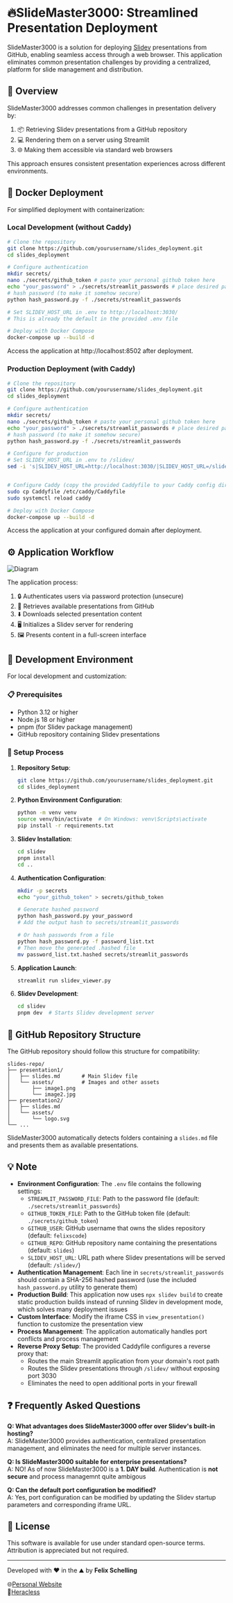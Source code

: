 # 🔥SlideMaster3000: Streamlined Presentation Deployment

 SlideMaster3000 is a solution for deploying [Slidev](https://sli.dev/) presentations from GitHub, enabling seamless access through a web browser. This application eliminates common presentation challenges by providing a centralized, platform for slide management and distribution.

## 🚀 Overview

SlideMaster3000 addresses common challenges in presentation delivery by:

1. 📦 Retrieving Slidev presentations from a GitHub repository
2. 💻 Rendering them on a server using Streamlit
3. 🌐 Making them accessible via standard web browsers

This approach ensures consistent presentation experiences across different environments.

## 🐳 Docker Deployment

For simplified deployment with containerization:

### Local Development (without Caddy)

```bash
# Clone the repository
git clone https://github.com/yourusername/slides_deployment.git
cd slides_deployment

# Configure authentication
mkdir secrets/
nano ./secrets/github_token # paste your personal github token here 
echo "your_password" > ./secrets/streamlit_passwords # place desired password(s) here
# hash password (to make it somehow secure)
python hash_password.py -f ./secrets/streamlit_passwords

# Set SLIDEV_HOST_URL in .env to http://localhost:3030/
# This is already the default in the provided .env file

# Deploy with Docker Compose
docker-compose up --build -d
```

Access the application at http://localhost:8502 after deployment.

### Production Deployment (with Caddy)

```bash
# Clone the repository
git clone https://github.com/yourusername/slides_deployment.git
cd slides_deployment

# Configure authentication
mkdir secrets/
nano ./secrets/github_token # paste your personal github token here 
echo "your_password" > ./secrets/streamlit_passwords # place desired password(s) here
# hash password (to make it somehow secure)
python hash_password.py -f ./secrets/streamlit_passwords

# Configure for production
# Set SLIDEV_HOST_URL in .env to /slidev/
sed -i 's|SLIDEV_HOST_URL=http://localhost:3030/|SLIDEV_HOST_URL=/slidev/|' .env


# Configure Caddy (copy the provided Caddyfile to your Caddy config directory) (or use nano to modyfi accordingly)
sudo cp Caddyfile /etc/caddy/Caddyfile
sudo systemctl reload caddy

# Deploy with Docker Compose
docker-compose up --build -d
```

Access the application at your configured domain after deployment.

## ⚙️ Application Workflow

![Diagram](./doc/flow.svg)

The application process:
1. 🔒 Authenticates users via password protection (unsecure)
2. 📇 Retrieves available presentations from GitHub
3. ⬇️ Downloads selected presentation content
4. 🖥️ Initializes a Slidev server for rendering
5. 🖼️ Presents content in a full-screen interface

## 🔧 Development Environment

For local development and customization:

### 📋 Prerequisites

- Python 3.12 or higher
- Node.js 18 or higher
- pnpm (for Slidev package management)
- GitHub repository containing Slidev presentations

### 🔨 Setup Process

1. **Repository Setup**:
   ```bash
   git clone https://github.com/yourusername/slides_deployment.git
   cd slides_deployment
   ```

2. **Python Environment Configuration**:
   ```bash
   python -m venv venv
   source venv/bin/activate  # On Windows: venv\Scripts\activate
   pip install -r requirements.txt
   ```

3. **Slidev Installation**:
   ```bash
   cd slidev
   pnpm install
   cd ..
   ```

4. **Authentication Configuration**:
   ```bash
   mkdir -p secrets
   echo "your_github_token" > secrets/github_token
   
   # Generate hashed password
   python hash_password.py your_password
   # Add the output hash to secrets/streamlit_passwords
   
   # Or hash passwords from a file
   python hash_password.py -f password_list.txt
   # Then move the generated .hashed file
   mv password_list.txt.hashed secrets/streamlit_passwords
   ```

5. **Application Launch**:
   ```bash
   streamlit run slidev_viewer.py
   ```

6. **Slidev Development**:
   ```bash
   cd slidev
   pnpm dev  # Starts Slidev development server
   ```

## 📁 GitHub Repository Structure

The GitHub repository should follow this structure for compatibility:

```
slides-repo/
├── presentation1/
│   ├── slides.md       # Main Slidev file
│   └── assets/         # Images and other assets
│       ├── image1.png
│       └── image2.jpg
├── presentation2/
│   ├── slides.md
│   └── assets/
│       └── logo.svg
└── ...
```

SlideMaster3000 automatically detects folders containing a `slides.md` file and presents them as available presentations.

## 💡 Note

- **Environment Configuration**: The `.env` file contains the following settings:
  - `STREAMLIT_PASSWORD_FILE`: Path to the password file (default: `./secrets/streamlit_passwords`)
  - `GITHUB_TOKEN_FILE`: Path to the GitHub token file (default: `./secrets/github_token`)
  - `GITHUB_USER`: GitHub username that owns the slides repository (default: `felixscode`)
  - `GITHUB_REPO`: GitHub repository name containing the presentations (default: `slides`)
  - `SLIDEV_HOST_URL`: URL path where Slidev presentations will be served (default: `/slidev/`)
- **Authentication Management**: Each line in `secrets/streamlit_passwords` should contain a SHA-256 hashed password (use the included `hash_password.py` utility to generate them)
- **Production Build**: This application now uses `npx slidev build` to create static production builds instead of running Slidev in development mode, which solves many deployment issues
- **Custom Interface**: Modify the iframe CSS in `view_presentation()` function to customize the presentation view
- **Process Management**: The application automatically handles port conflicts and process management
- **Reverse Proxy Setup**: The provided Caddyfile configures a reverse proxy that:
  - Routes the main Streamlit application from your domain's root path
  - Routes the Slidev presentations through `/slidev/` without exposing port 3030
  - Eliminates the need to open additional ports in your firewall

## ❓ Frequently Asked Questions

**Q: What advantages does SlideMaster3000 offer over Slidev's built-in hosting?**  
A: SlideMaster3000 provides authentication, centralized presentation management, and eliminates the need for multiple server instances.

**Q: Is SlideMaster3000 suitable for enterprise presentations?**  
A: NO! As of now SlideMaster3000 is a **1. DAY build**. Authentication is **not secure** and process managemnt quite ambigous

**Q: Can the default port configuration be modified?**  
A: Yes, port configuration can be modified by updating the Slidev startup parameters and corresponding iframe URL.

## 📃 License

This software is available for use under standard open-source terms. Attribution is appreciated but not required.

---

Developed with ❤️ in the ⛰️ by **Felix Schelling**

🌐[Personal Website](felixschelling.com) <br>
📄[Heracless](heralcess.io)

